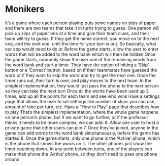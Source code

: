 # Monikers
It’s a game where each person playing puts some names on slips of paper and there are two teams that take it in turns trying to guess. One person will pick up slips of paper one at a time and give their team clues, and their team will try to guess. If they get the name correct, you move on to the next one, and the next one, until the time for your turn is out.
So basically, what our app would need to do is:
Before the game starts, allow the user to enter words that will be added to the word bank which will then be hidden
Once the game starts, randomly show the user one of the remaining words from the word bank and start a timer. They have the option of hitting a ‘Skip’ button or a ‘Correct’ button, based on if their teammates have guessed the word or if they want to skip the word and try to get the next one. Once the timer runs out, their turn is over, and play moves to the next team. In the simplest implementation, they would just pass the phone to the next person so they can take the next turn
Once all the words have been used up 3 times, add up all the points for each team and see who wins
Have a settings page that allows the user to set settings like number of skips you can use, amount of time per turn, etc.
Have a “How to Play” page that describes how to play
That’s the simplest implementation, where the whole game happens on one person’s phone, but if we want to go further, or if the professor thinks it needs to be more complex, we can add:
6. Allow one user to host a private game that other users can join
7. Once they’ve joined, anyone in the game can add words to the word bank simultaneously, before the game has started
8. Once the game starts, only one phone is the ‘Active’ phone, which is the phone that shows the words on it. The other phones just show the timer counting down. At any point between turns, one of the players can make their phone the ‘Active’ phone, so they don’t need to pass one phone around
